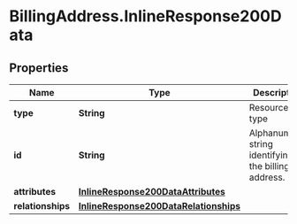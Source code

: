# BillingAddress.InlineResponse200Data

## Properties

Name | Type | Description | Notes
------------ | ------------- | ------------- | -------------
**type** | **String** | Resource type | [optional] 
**id** | **String** | Alphanumeric string identifying the billing address. | [optional] 
**attributes** | [**InlineResponse200DataAttributes**](InlineResponse200DataAttributes.md) |  | [optional] 
**relationships** | [**InlineResponse200DataRelationships**](InlineResponse200DataRelationships.md) |  | [optional] 


